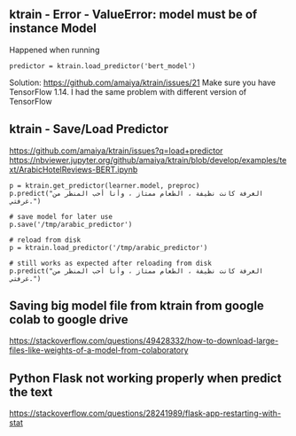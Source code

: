 ## ktrain - Error - ValueError: model must be of instance Model

Happened when running
```
predictor = ktrain.load_predictor('bert_model')
```

Solution:
https://github.com/amaiya/ktrain/issues/21
Make sure you have TensorFlow 1.14. I had the same problem with different version of TensorFlow


## ktrain - Save/Load Predictor
https://github.com/amaiya/ktrain/issues?q=load+predictor
https://nbviewer.jupyter.org/github/amaiya/ktrain/blob/develop/examples/text/ArabicHotelReviews-BERT.ipynb

```
p = ktrain.get_predictor(learner.model, preproc)
p.predict("الغرفة كانت نظيفة ، الطعام ممتاز ، وأنا أحب المنظر من غرفتي.")

# save model for later use
p.save('/tmp/arabic_predictor')

# reload from disk
p = ktrain.load_predictor('/tmp/arabic_predictor')

# still works as expected after reloading from disk
p.predict("الغرفة كانت نظيفة ، الطعام ممتاز ، وأنا أحب المنظر من غرفتي.")
```


## Saving big model file from ktrain from google colab to google drive
https://stackoverflow.com/questions/49428332/how-to-download-large-files-like-weights-of-a-model-from-colaboratory

## Python Flask not working properly when predict the text
https://stackoverflow.com/questions/28241989/flask-app-restarting-with-stat